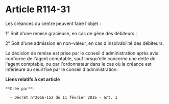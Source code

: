 # Article R114-31

Les créances du centre peuvent faire l'objet : 

1° Soit d'une remise gracieuse, en cas de gêne des débiteurs ; 

2° Soit d'une admission en non-valeur, en cas d'insolvabilité des débiteurs. 

La décision de remise est prise par le conseil d'administration après avis conforme de l'agent comptable, sauf lorsqu'elle
concerne une dette de l'agent comptable, ou par l'ordonnateur dans le cas où la créance est inférieure au seuil fixé par le
conseil d'administration.

**Liens relatifs à cet article**

	**Créé par**:

	  - Décret n°2016-152 du 11 février 2016 - art. 1
